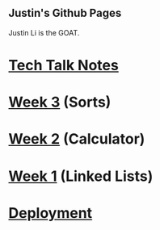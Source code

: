## Justin's Github Pages

Justin Li is the GOAT.

# [Tech Talk Notes](techtalknotes)
# [Week 3](sorts) (Sorts)
# [Week 2](calculator) (Calculator)
# [Week 1](linkedlist) (Linked Lists)
# [Deployment](deplpoyment)



